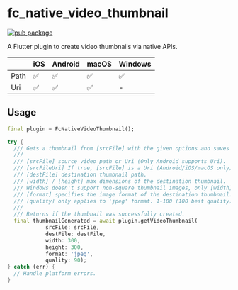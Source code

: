 # fc_native_video_thumbnail

[![pub package](https://img.shields.io/pub/v/fc_native_video_thumbnail.svg)](https://pub.dev/packages/fc_native_video_thumbnail)

A Flutter plugin to create video thumbnails via native APIs.

|      | iOS | Android | macOS | Windows |
| ---- | --- | ------- | ----- | ------- |
| Path | ✅  | ✅      | ✅    | ✅      |
| Uri  | ✅  | ✅      | ✅    | -       |

## Usage

```dart
final plugin = FcNativeVideoThumbnail();

try {
  /// Gets a thumbnail from [srcFile] with the given options and saves it to [destFile].
  ///
  /// [srcFile] source video path or Uri (Only Android supports Uri).
  /// [srcFileUri] If true, [srcFile] is a Uri (Android/iOS/macOS only).
  /// [destFile] destination thumbnail path.
  /// [width] / [height] max dimensions of the destination thumbnail.
  /// Windows doesn't support non-square thumbnail images, only [width] is used in Windows, resulting in a [width]x[width] max thumbnail.
  /// [format] specifies the image format of the destination thumbnail. 'png' or 'jpeg'. Defaults to null(auto).
  /// [quality] only applies to 'jpeg' format. 1-100 (100 best quality). For 'png' the quality is always 100 (lossless PNG).
  ///
  /// Returns if the thumbnail was successfully created.
  final thumbnailGenerated = await plugin.getVideoThumbnail(
            srcFile: srcFile,
            destFile: destFile,
            width: 300,
            height: 300,
            format: 'jpeg',
            quality: 90);
} catch (err) {
  // Handle platform errors.
}
```
